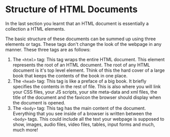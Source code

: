 # Structure of HTML Documents

In the last section you learnt that an HTML document is essentially a collection a HTML elements.

The basic structure of these documents can be summed up using three elements or tags. These tags don't change the look of the webpage in any manner. These three tags are as follows:

1. The `<html>` tag: This tag wraps the entire HTML document. This element represents the root of an HTML document. The root of any HTML document is it's top level element. Think of this the hard cover of a large book that keeps the contents of the book in one place.
2. The `<head>` tag: This tag is like a preface of a big book. It briefly specifies the contents in the rest of file. This is also where you will link your CSS files, your JS scripts, your site meta-data and xml files, the title of the document and the favicon the browser should display when the document is opened.
3. The `<body>` tag: This tag has the main content of the document. Everything that you see inside of a browser is written between the `<body>` tags. This could include all the text your webpage is supposed to show, images, audio files, video files, tables, input forms and much, much more!




